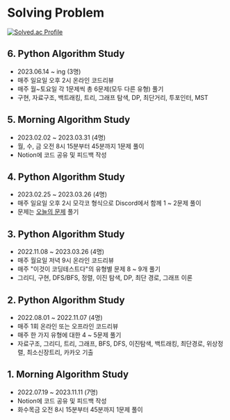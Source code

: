 # Solving Problem

[![Solved.ac Profile](http://mazassumnida.wtf/api/v2/generate_badge?boj=jeey0124)](https://solved.ac/jeey0124/)

## 6. Python Algorithm Study
- 2023.06.14 ~ ing (3명)
- 매주 일요일 오후 2시 온라인 코드리뷰
- 매주 월~토요일 각 1문제씩 총 6문제(모두 다른 유형) 풀기
- 구현, 자료구조, 백트래킹, 트리, 그래프 탐색, DP, 최단거리, 투포인터, MST

## 5. Morning Algorithm Study
- 2023.02.02 ~ 2023.03.31 (4명)
- 월, 수, 금 오전 8시 15분부터 45분까지 1문제 풀이
- Notion에 코드 공유 및 피드백 작성

## 4. Python Algorithm Study
- 2023.02.25 ~ 2023.03.26 (4명)
- 매주 일요일 오후 2시 모각코 형식으로 Discord에서 함께 1 ~ 2문제 풀이
- 문제는 [오늘의 문제](https://github.com/tony9402/baekjoon/blob/main/picked.md) 풀기

## 3. Python Algorithm Study
- 2022.11.08 ~ 2023.03.26 (4명)
- 매주 월요일 저녁 9시 온라인 코드리뷰
- 매주 "이것이 코딩테스트다"의 유형별 문제 8 ~ 9개 풀기
- 그리디, 구현, DFS/BFS, 정렬, 이진 탐색, DP, 최단 경로, 그래프 이론

## 2. Python Algorithm Study
- 2022.08.01 ~ 2022.11.07 (4명)
- 매주 1회 온라인 또는 오프라인 코드리뷰
- 매주 한 가지 유형에 대한 4 ~ 5문제 풀기
- 자료구조, 그리디, 트리, 그래프, BFS, DFS, 이진탐색, 백트래킹, 최단경로, 위상정렬, 최소신장트리, 카카오 기출

## 1. Morning Algorithm Study
- 2022.07.19 ~ 2023.11.11 (7명)
- Notion에 코드 공유 및 피드백 작성
- 화수목금 오전 8시 15분부터 45분까지 1문제 풀이
